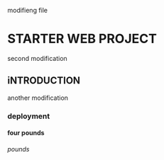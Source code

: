 modifieng file

# STARTER WEB PROJECT
second modification

## iNTRODUCTION
another modification

### deployment


#### four pounds

###### pounds